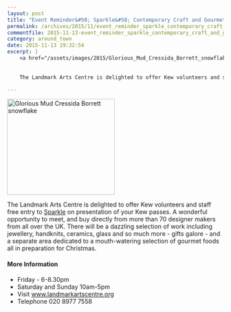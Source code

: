 ```yaml
---
layout: post
title: "Event Reminder&#58; Sparkle&#58; Contemporary Craft and Gourmet Food Fair - 20 to 22 November 2015"
permalink: /archives/2015/11/event_reminder_sparkle_contemporary_craft_and_gour.html
commentfile: 2015-11-13-event_reminder_sparkle_contemporary_craft_and_gour
category: around_town
date: 2015-11-13 19:32:54
excerpt: |
    <a href="/assets/images/2015/Glorious_Mud_Cressida_Borrett_snowflake.jpg" title="See larger version of - Glorious Mud Cressida Borrett snowflake"><img src="/assets/images/2015/Glorious_Mud_Cressida_Borrett_snowflake_thumb.jpg" width="150" height="134" alt="Glorious Mud Cressida Borrett snowflake" class="photo right" /></a>
    
    
    The Landmark Arts Centre is delighted to offer Kew volunteers and staff free entry to <a href="https://stmargarets.london/event/event/200705145261">Sparkle</a> on presentation of your Kew passes. A wonderful opportunity to meet, and buy directly from more than 70 designer makers from all over the UK. There will be a dazzling selection of work including jewellery, handknits, ceramics, glass and so much more - gifts galore - and a separate area dedicated to a mouth-watering selection of gourmet foods all in preparation for Christmas. 

---
```


<a href="/assets/images/2015/Glorious_Mud_Cressida_Borrett_snowflake.jpg" title="See larger version of - Glorious Mud Cressida Borrett snowflake"><img src="/assets/images/2015/Glorious_Mud_Cressida_Borrett_snowflake_thumb.jpg" width="250" height="224" alt="Glorious Mud Cressida Borrett snowflake" class="photo right" /></a>

The Landmark Arts Centre is delighted to offer Kew volunteers and staff free entry to [Sparkle](https://stmargarets.london/event/event/200705145261) on presentation of your Kew passes. A wonderful opportunity to meet, and buy directly from more than 70 designer makers from all over the UK. There will be a dazzling selection of work including jewellery, handknits, ceramics, glass and so much more - gifts galore - and a separate area dedicated to a mouth-watering selection of gourmet foods all in preparation for Christmas.

#### More Information

-   Friday - 6-8.30pm
-   Saturday and Sunday 10am-5pm
-   Visit www.landmarkartscentre.org
-   Telephone 020 8977 7558
